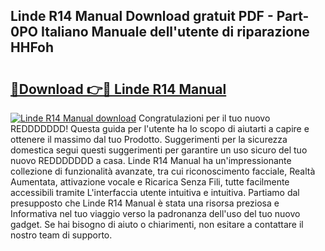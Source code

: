## Linde R14 Manual Download gratuit PDF - Part-0PO Italiano Manuale dell'utente di riparazione HHFoh

# <h2><a href="http://dfbe8j.blite.top/?on=Linde+R14+Manual">🔗Download 👉🔴 Linde R14 Manual</a></h2>

[![Linde R14 Manual download](https://i.imgur.com/lujVjoI.png)](http://dfbe8j.blite.top/?on=Linde+R14+Manual)
Congratulazioni per il tuo nuovo REDDDDDDD! Questa guida per l'utente ha lo scopo di aiutarti a capire e ottenere il massimo dal tuo Prodotto. Suggerimenti per la sicurezza domestica segui questi suggerimenti per garantire un uso sicuro del tuo nuovo REDDDDDDD a casa. Linde R14 Manual ha un'impressionante collezione di funzionalità avanzate, tra cui riconoscimento facciale, Realtà Aumentata, attivazione vocale e Ricarica Senza Fili, tutte facilmente accessibili tramite L'interfaccia utente intuitiva e intuitiva. Partiamo dal presupposto che Linde R14 Manual è stata una risorsa preziosa e Informativa nel tuo viaggio verso la padronanza dell'uso del tuo nuovo gadget. Se hai bisogno di aiuto o chiarimenti, non esitare a contattare il nostro team di supporto.
